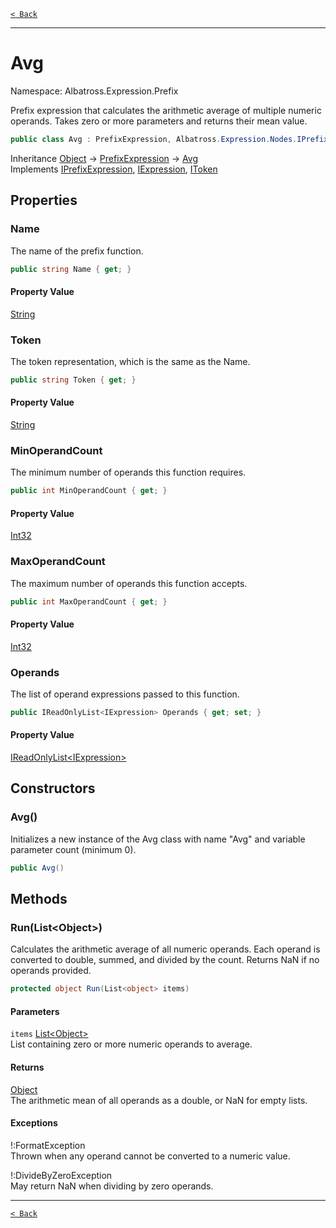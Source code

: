 [`< Back`](../../../)

---

# Avg

Namespace: Albatross.Expression.Prefix

Prefix expression that calculates the arithmetic average of multiple numeric operands.
 Takes zero or more parameters and returns their mean value.

```csharp
public class Avg : PrefixExpression, Albatross.Expression.Nodes.IPrefixExpression, Albatross.Expression.Nodes.IExpression, Albatross.Expression.Nodes.IToken
```

Inheritance [Object](https://docs.microsoft.com/en-us/dotnet/api/system.object) → [PrefixExpression](./albatross/expression/prefix/prefixexpression) → [Avg](./albatross/expression/prefix/avg)<br>
Implements [IPrefixExpression](./albatross/expression/nodes/iprefixexpression), [IExpression](./albatross/expression/nodes/iexpression), [IToken](./albatross/expression/nodes/itoken)

## Properties

### **Name**

The name of the prefix function.

```csharp
public string Name { get; }
```

#### Property Value

[String](https://docs.microsoft.com/en-us/dotnet/api/system.string)<br>

### **Token**

The token representation, which is the same as the Name.

```csharp
public string Token { get; }
```

#### Property Value

[String](https://docs.microsoft.com/en-us/dotnet/api/system.string)<br>

### **MinOperandCount**

The minimum number of operands this function requires.

```csharp
public int MinOperandCount { get; }
```

#### Property Value

[Int32](https://docs.microsoft.com/en-us/dotnet/api/system.int32)<br>

### **MaxOperandCount**

The maximum number of operands this function accepts.

```csharp
public int MaxOperandCount { get; }
```

#### Property Value

[Int32](https://docs.microsoft.com/en-us/dotnet/api/system.int32)<br>

### **Operands**

The list of operand expressions passed to this function.

```csharp
public IReadOnlyList<IExpression> Operands { get; set; }
```

#### Property Value

[IReadOnlyList&lt;IExpression&gt;](https://docs.microsoft.com/en-us/dotnet/api/system.collections.generic.ireadonlylist-1)<br>

## Constructors

### **Avg()**

Initializes a new instance of the Avg class with name "Avg" and variable parameter count (minimum 0).

```csharp
public Avg()
```

## Methods

### **Run(List&lt;Object&gt;)**

Calculates the arithmetic average of all numeric operands.
 Each operand is converted to double, summed, and divided by the count. Returns NaN if no operands provided.

```csharp
protected object Run(List<object> items)
```

#### Parameters

`items` [List&lt;Object&gt;](https://docs.microsoft.com/en-us/dotnet/api/system.collections.generic.list-1)<br>
List containing zero or more numeric operands to average.

#### Returns

[Object](https://docs.microsoft.com/en-us/dotnet/api/system.object)<br>
The arithmetic mean of all operands as a double, or NaN for empty lists.

#### Exceptions

!:FormatException<br>
Thrown when any operand cannot be converted to a numeric value.

!:DivideByZeroException<br>
May return NaN when dividing by zero operands.

---

[`< Back`](../../../)
